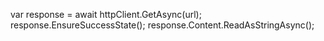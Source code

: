 var response = await httpClient.GetAsync(url);
response.EnsureSuccessState();
response.Content.ReadAsStringAsync();
